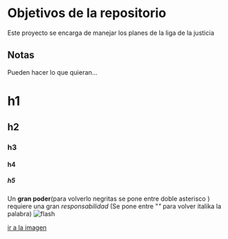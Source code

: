 # Objetivos de la repositorio

Este proyecto se encarga de manejar los planes de la liga de la justicia


## Notas
Pueden hacer lo que quieran...

# h1
## h2
### h3
#### h4
##### h5

Un **gran poder**(para volverlo negritas se pone entre doble asterisco ) requiere una gran *responsabilidad* (Se pone entre "*"* para volver italika la palabra)
![flash](https://i1.wp.com/wipy.tv/wp-content/uploads/2020/06/final-de-flash-en-el-arrowverse.jpg?w=1000&ssl=1)

[ir a la imagen](https://i1.wp.com/wipy.tv/wp-content/uploads/2020/06/final-de-flash-en-el-arrowverse.jpg?w=1000&ssl=1)
